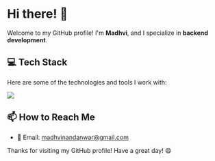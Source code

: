# Hi there! 👋  

Welcome to my GitHub profile! I'm **Madhvi**, and I specialize in **backend development**.

<!--![Profile Views](https://komarev.com/ghpvc/?username=madhvi-n&color=blue&style=flat-square)-->


## 💻 Tech Stack  

Here are some of the technologies and tools I work with:  

<a href="https://skillicons.dev">
    <img src="https://skillicons.dev/icons?i=python,java,javascript,typescript,django,fastapi,angular,react,hibernate,mysql,postgres,redis,git,gitlab,githubactions,bitbucket,docker,ubuntu&perline=11" />
</a>

<!-- Additional tools: go,flutter,ansible, aws, gcp, elasticsearch, githubactions, gradle, jenkins, kubernetes, prometheus, grafana, pytorch, spring, sklearn, tensorflow -->


<!--
## 🔭 What I'm Currently Working On  

I'm currently working on **[Project Name]**, where I focus on **[Brief Description of Your Role/Responsibilities]**.  
I'm particularly excited about **[Specific Goals/Objectives]**, and I enjoy learning and implementing new ideas along the way.  


## 🌱 What I'm Currently Learning  

I'm always eager to expand my knowledge and stay updated with the latest trends. Currently, I’m focused on:  

- 🚀 **Learning GraphQL** and its integration with Django  
- 🏗 **Building projects with GraphQL and Django** to understand best practices  
- 📦 **Exploring Docker & containerization** for scalable Django deployments  

If you have any great resources or recommendations, feel free to share!  

## 👯 Looking to Collaborate?  

I'm always open to collaborating on interesting projects related to:  

- **Backend development (Django, Java, Python, APIs, Databases)**  
- **Web development with Django & GraphQL**  
- **Containerization and deployment with Docker & Kubernetes**  

If you have an idea or an opportunity, let’s connect and build something awesome together! 🚀  -->


## 📫 How to Reach Me  

- 📧 Email: [madhvinandanwar@gmail.com](mailto:madhvinandanwar@gmail.com)  
<!-- - 💼 LinkedIn: [Madhvi Nandanwar](https://www.linkedin.com/in/madhvi-nandanwar/)  -->


<!--
## 📊 GitHub Stats  

| ![GitHub Stats](https://github-readme-stats.vercel.app/api?username=madhvi-n&show_icons=true&locale=en&hide_border=true&hide=issues,contribs) |  |  
| ------------- |:-------------:|  
-->

<!--
![Top Languages](https://github-readme-stats.vercel.app/api/top-langs/?username=madhvi-n&layout=compact&hide_border=true&hide_progress=true)
[![GitHub Streak](https://streak-stats.demolab.com?user=madhvi-n&hide_border=true)](https://git.io/streak-stats)
-->



Thanks for visiting my GitHub profile! Have a great day! 😄  
